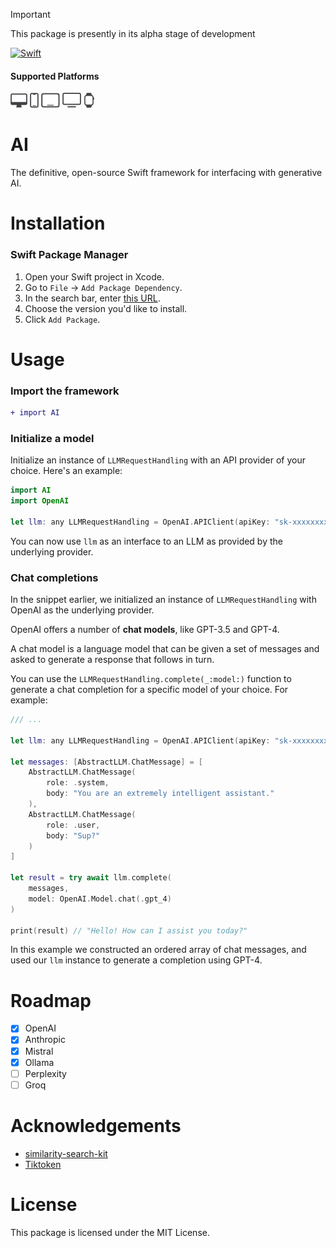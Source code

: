 > [!IMPORTANT]
> This package is presently in its alpha stage of development

[![Swift](https://github.com/PreternaturalAI/AI/actions/workflows/swift.yml/badge.svg)](https://github.com/PreternaturalAI/AI/actions/workflows/swift.yml)

#### Supported Platforms
<p align="left">
<picture>
  <source media="(prefers-color-scheme: dark)" srcset="Images/macos.svg">
  <source media="(prefers-color-scheme: light)" srcset="Images/macos-active.svg">
  <img alt="macos" src="Images/macos-active.svg" height="24">
</picture>

<picture>
  <source media="(prefers-color-scheme: dark)" srcset="Images/ios.svg">
  <source media="(prefers-color-scheme: light)" srcset="Images/ios-active.svg">
  <img alt="macos" src="Images/ios-active.svg" height="24">
</picture>

<picture>
  <source media="(prefers-color-scheme: dark)" srcset="Images/ipados.svg">
  <source media="(prefers-color-scheme: light)" srcset="Images/ipados-active.svg">
  <img alt="macos" src="Images/ipados-active.svg" height="24">
</picture>

<picture>
  <source media="(prefers-color-scheme: dark)" srcset="Images/tvos.svg">
  <source media="(prefers-color-scheme: light)" srcset="Images/tvos-active.svg">
  <img alt="macos" src="Images/tvos-active.svg" height="24">
</picture>

<picture>
  <source media="(prefers-color-scheme: dark)" srcset="Images/watchos.svg">
  <source media="(prefers-color-scheme: light)" srcset="Images/watchos-active.svg">
  <img alt="macos" src="Images/watchos-active.svg" height="24">
</picture>
</p>

# AI

The definitive, open-source Swift framework for interfacing with generative AI.

# Installation

### Swift Package Manager

1. Open your Swift project in Xcode.
2. Go to `File` -> `Add Package Dependency`.
3. In the search bar, enter [this URL](https://github.com/PreternaturalAI/AI.git).
4. Choose the version you'd like to install.
5. Click `Add Package`.

# Usage

### Import the framework

```diff
+ import AI
```

### Initialize a model

Initialize an instance of `LLMRequestHandling` with an API provider of your choice. Here's an example:

```swift
import AI
import OpenAI

let llm: any LLMRequestHandling = OpenAI.APIClient(apiKey: "sk-xxxxxxxxxxxxxxxxxxxxxxxxxxxxxxxxxxxxxxxxxxxxxxxx")
```

You can now use `llm` as an interface to an LLM as provided by the underlying provider.

### Chat completions

In the snippet earlier, we initialized an instance of `LLMRequestHandling` with OpenAI as the underlying provider.

OpenAI offers a number of **chat models**, like GPT-3.5 and GPT-4.

A chat model is a language model that can be given a set of messages and asked to generate a response that follows in turn.

You can use the `LLMRequestHandling.complete(_:model:)` function to generate a chat completion for a specific model of your choice. For example:

```swift
/// ...

let llm: any LLMRequestHandling = OpenAI.APIClient(apiKey: "sk-xxxxxxxxxxxxxxxxxxxxxxxxxxxxxxxxxxxxxxxxxxxxxxxx")

let messages: [AbstractLLM.ChatMessage] = [
    AbstractLLM.ChatMessage(
        role: .system,
        body: "You are an extremely intelligent assistant."
    ),
    AbstractLLM.ChatMessage(
        role: .user,
        body: "Sup?"
    )
]

let result = try await llm.complete(
    messages,
    model: OpenAI.Model.chat(.gpt_4)
)

print(result) // "Hello! How can I assist you today?"
```

In this example we constructed an ordered array of chat messages, and used our `llm` instance to generate a completion using GPT-4.

# Roadmap

- [x] OpenAI
- [x] Anthropic
- [x] Mistral
- [x] Ollama
- [ ] Perplexity
- [ ] Groq

# Acknowledgements

- [similarity-search-kit](https://github.com/ZachNagengast/similarity-search-kit)
- [Tiktoken](https://github.com/aespinilla/Tiktoken)

# License

This package is licensed under the MIT License.
